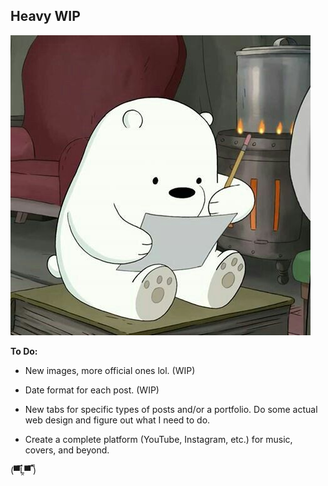 ## Heavy WIP

![RIP Image :(](images/icebeardraw.jpg "He do be drawing doe")

__To Do:__

- New images, more official ones lol. (WIP)
- Date format for each post. (WIP)

- New tabs for specific types of posts and/or a portfolio. Do some actual web design and figure out what I need to do.
- Create a complete platform (YouTube, Instagram, etc.) for music, covers, and beyond. 

(▀̿Ĺ̯▀̿ ̿)
